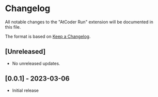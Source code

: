 # Changelog

All notable changes to the "AtCoder Run" extension will be documented in this file.

The format is based on [Keep a Changelog](https://keepachangelog.com/en/1.0.0/).

## [Unreleased]

- No unreleased updates.

## [0.0.1] - 2023-03-06

- Initial release
